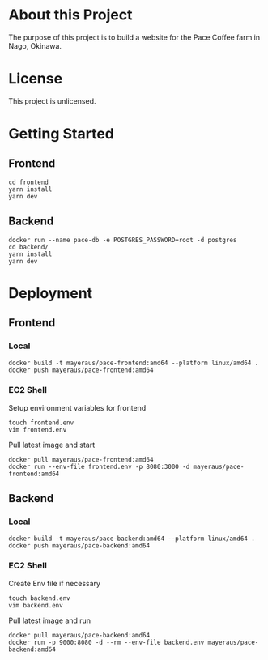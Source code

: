 # About this Project

The purpose of this project is to build a website for the Pace Coffee farm in Nago, Okinawa.

# License

This project is unlicensed.

# Getting Started

## Frontend

```
cd frontend
yarn install
yarn dev
```

## Backend

```
docker run --name pace-db -e POSTGRES_PASSWORD=root -d postgres
cd backend/
yarn install
yarn dev
```

# Deployment

## Frontend

### Local

```
docker build -t mayeraus/pace-frontend:amd64 --platform linux/amd64 .
docker push mayeraus/pace-frontend:amd64
```

### EC2 Shell

Setup environment variables for frontend

```
touch frontend.env
vim frontend.env
```

Pull latest image and start

```
docker pull mayeraus/pace-frontend:amd64
docker run --env-file frontend.env -p 8080:3000 -d mayeraus/pace-frontend:amd64
```

## Backend

### Local

```
docker build -t mayeraus/pace-backend:amd64 --platform linux/amd64 .
docker push mayeraus/pace-backend:amd64
```

### EC2 Shell

Create Env file if necessary

```
touch backend.env
vim backend.env
```

Pull latest image and run

```
docker pull mayeraus/pace-backend:amd64
docker run -p 9000:8080 -d --rm --env-file backend.env mayeraus/pace-backend:amd64

```
